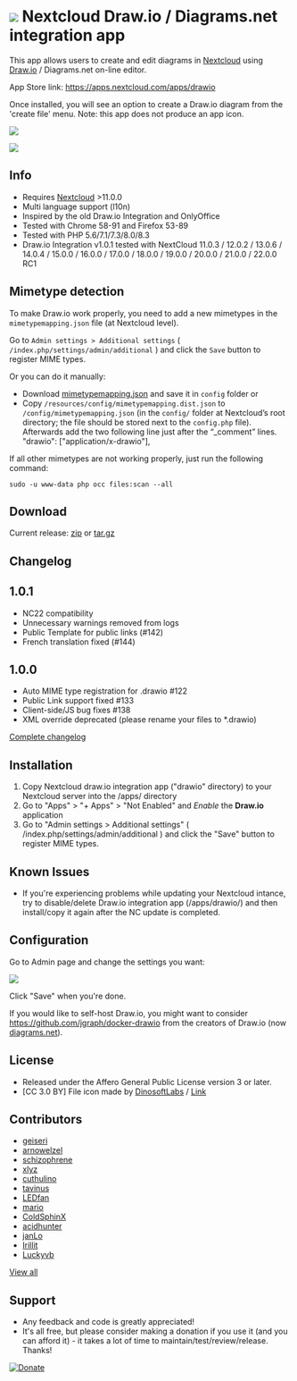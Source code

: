 # ![](screenshots/icon.png) Nextcloud Draw.io / Diagrams.net integration app

This app allows users to create and edit diagrams in [Nextcloud](https://nextcloud.com) using [Draw.io](https://app.diagrams.net) / Diagrams.net on-line editor.

App Store link: https://apps.nextcloud.com/apps/drawio

Once installed, you will see an option to create a Draw.io diagram from the 'create file' menu.  Note: this app does not produce an app icon.

![](screenshots/drawio_add.png)

![](screenshots/drawio_integration.png)


## Info ##
- Requires [Nextcloud](https://nextcloud.com) >11.0.0
- Multi language support (l10n)
- Inspired by the old Draw.io Integration and OnlyOffice
- Tested with Chrome 58-91 and Firefox 53-89
- Tested with PHP 5.6/7.1/7.3/8.0/8.3
- Draw.io Integration v1.0.1 tested with NextCloud 11.0.3 / 12.0.2 / 13.0.6 / 14.0.4 / 15.0.0 / 16.0.0 / 17.0.0 / 18.0.0 / 19.0.0 / 20.0.0 / 21.0.0 / 22.0.0 RC1
  

## Mimetype detection ##

To make Draw.io work properly, you need to add a new mimetypes in the `mimetypemapping.json` file (at Nextcloud level).

Go to `Admin settings > Additional settings` ( `/index.php/settings/admin/additional` ) and click the `Save` button to register MIME types.

Or you can do it manually:
- Download [mimetypemapping.json](https://github.com/pawelrojek/nextcloud-drawio/raw/master/mimetypemapping.json) and save it in `config` folder
or 
- Copy `/resources/config/mimetypemapping.dist.json` to `/config/mimetypemapping.json` 
(in the `config/` folder at Nextcloud’s root directory; the file should be stored next to the `config.php` file). 
Afterwards add the two following line just after the “_comment” lines.
    "drawio": ["application/x-drawio"],

If all other mimetypes are not working properly, just run the
following command:

    sudo -u www-data php occ files:scan --all

## Download ##
Current release: [zip](https://github.com/pawelrojek/nextcloud-drawio/releases/download/v.1.0.1/drawio-v1.0.1.zip) or [tar.gz](https://github.com/pawelrojek/nextcloud-drawio/releases/download/v.1.0.1/drawio-v1.0.1.tar.gz)



## Changelog ##

## 1.0.1
- NC22 compatibility
- Unnecessary warnings removed from logs
- Public Template for public links (#142)
- French translation fixed (#144)

## 1.0.0
- Auto MIME type registration for .drawio #122
- Public Link support fixed #133
- Client-side/JS bug fixes #138
- XML override deprecated (please rename your files to *.drawio)

[Complete changelog](https://github.com/pawelrojek/nextcloud-drawio/blob/master/drawio/CHANGELOG.md)


## Installation ##
1. Copy Nextcloud draw.io integration app ("drawio" directory) to your Nextcloud server into the /apps/ directory
2. Go to "Apps" > "+ Apps" > "Not Enabled" and _Enable_ the **Draw.io** application
3. Go to "Admin settings > Additional settings" ( /index.php/settings/admin/additional ) and click the "Save" button to register MIME types.


## Known Issues ##
- If you're experiencing problems while updating your Nextcloud intance, try to disable/delete Draw.io integration app (/apps/drawio/) and then install/copy it again after the NC update is completed.


## Configuration ##
Go to Admin page and change the settings you want:

![](screenshots/drawio_admin.png)

Click "Save" when you're done.

If you would like to self-host Draw.io, you might want to consider https://github.com/jgraph/docker-drawio from the creators of Draw.io (now [diagrams.net](https://www.diagrams.net/)).


## License ##
- Released under the Affero General Public License version 3 or later.
- [CC 3.0 BY] File icon made by [DinosoftLabs](http://www.flaticon.com/authors/dinosoftlabs) / [Link](http://www.flaticon.com/free-icon/organization_348440)


## Contributors ##
- [geiseri](https://github.com/geiseri)
- [arnowelzel](https://github.com/arnowelzel)
- [schizophrene](https://github.com/schizophrene)
- [xlyz](https://github.com/xlyz)
- [cuthulino](https://github.com/cuthulino)
- [tavinus](https://github.com/tavinus)
- [LEDfan](https://github.com/LEDfan)
- [mario](https://github.com/mario)
- [ColdSphinX](https://github.com/ColdSphinX)
- [acidhunter](https://github.com/acidhunter)
- [janLo](https://github.com/janLo)
- [Irillit](https://github.com/Irillit/)
- [Luckyvb](https://github.com/Luckyvb)

[View all](https://github.com/pawelrojek/nextcloud-drawio/graphs/contributors)



## Support ##
 * Any feedback and code is greatly appreciated!
 * It's all free, but please consider making a donation if you use it (and you can afford it) - it takes a lot of time to maintain/test/review/release. Thanks!

 [![Donate](https://www.paypalobjects.com/en_US/i/btn/btn_donateCC_LG.gif)](https://www.paypal.me/pawelrojek/4usd)
